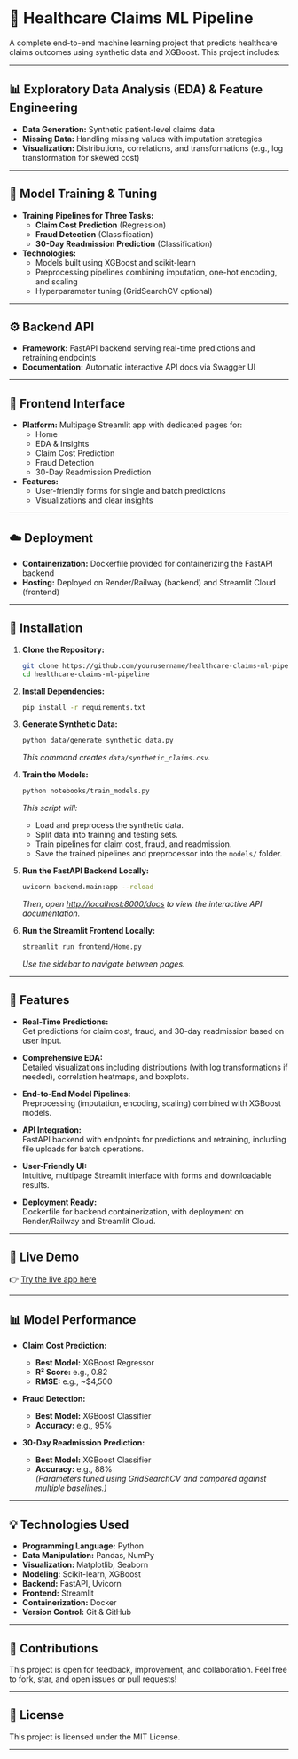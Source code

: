 # 🏥 Healthcare Claims ML Pipeline

A complete end-to-end machine learning project that predicts healthcare claims outcomes using synthetic data and XGBoost. This project includes:

---

## 📊 Exploratory Data Analysis (EDA) & Feature Engineering
- **Data Generation:** Synthetic patient-level claims data  
- **Missing Data:** Handling missing values with imputation strategies  
- **Visualization:** Distributions, correlations, and transformations (e.g., log transformation for skewed cost)

---

## 🧠 Model Training & Tuning
- **Training Pipelines for Three Tasks:**
  - **Claim Cost Prediction** (Regression)
  - **Fraud Detection** (Classification)
  - **30-Day Readmission Prediction** (Classification)
- **Technologies:**
  - Models built using XGBoost and scikit-learn  
  - Preprocessing pipelines combining imputation, one-hot encoding, and scaling  
  - Hyperparameter tuning (GridSearchCV optional)

---

## ⚙️ Backend API
- **Framework:** FastAPI backend serving real-time predictions and retraining endpoints  
- **Documentation:** Automatic interactive API docs via Swagger UI

---

## 🎨 Frontend Interface
- **Platform:** Multipage Streamlit app with dedicated pages for:
  - Home  
  - EDA & Insights  
  - Claim Cost Prediction  
  - Fraud Detection  
  - 30-Day Readmission Prediction
- **Features:** 
  - User-friendly forms for single and batch predictions  
  - Visualizations and clear insights

---

## ☁️ Deployment
- **Containerization:** Dockerfile provided for containerizing the FastAPI backend  
- **Hosting:** Deployed on Render/Railway (backend) and Streamlit Cloud (frontend)

---

## 🚀 Installation

1. **Clone the Repository:**
   ```bash
   git clone https://github.com/yourusername/healthcare-claims-ml-pipeline.git
   cd healthcare-claims-ml-pipeline
   ```

2. **Install Dependencies:**
   ```bash
   pip install -r requirements.txt
   ```

3. **Generate Synthetic Data:**
   ```bash
   python data/generate_synthetic_data.py
   ```
   *This command creates `data/synthetic_claims.csv`.*

4. **Train the Models:**
   ```bash
   python notebooks/train_models.py
   ```
   *This script will:*
   - Load and preprocess the synthetic data.
   - Split data into training and testing sets.
   - Train pipelines for claim cost, fraud, and readmission.
   - Save the trained pipelines and preprocessor into the `models/` folder.

5. **Run the FastAPI Backend Locally:**
   ```bash
   uvicorn backend.main:app --reload
   ```
   *Then, open [http://localhost:8000/docs](http://localhost:8000/docs) to view the interactive API documentation.*

6. **Run the Streamlit Frontend Locally:**
   ```bash
   streamlit run frontend/Home.py
   ```
   *Use the sidebar to navigate between pages.*

---

## 🌟 Features

- **Real-Time Predictions:**  
  Get predictions for claim cost, fraud, and 30-day readmission based on user input.

- **Comprehensive EDA:**  
  Detailed visualizations including distributions (with log transformations if needed), correlation heatmaps, and boxplots.

- **End-to-End Model Pipelines:**  
  Preprocessing (imputation, encoding, scaling) combined with XGBoost models.

- **API Integration:**  
  FastAPI backend with endpoints for predictions and retraining, including file uploads for batch operations.

- **User-Friendly UI:**  
  Intuitive, multipage Streamlit interface with forms and downloadable results.

- **Deployment Ready:**  
  Dockerfile for backend containerization, with deployment on Render/Railway and Streamlit Cloud.

---

## 🔗 Live Demo

👉 [Try the live app here](https://healthcare-claims-ml-pipeline-qj2r7efvcdmkuks9vfwppr.streamlit.app/)

---

## 📊 Model Performance

- **Claim Cost Prediction:**
  - **Best Model:** XGBoost Regressor
  - **R² Score:** e.g., 0.82
  - **RMSE:** e.g., ~$4,500

- **Fraud Detection:**
  - **Best Model:** XGBoost Classifier
  - **Accuracy:** e.g., 95%

- **30-Day Readmission Prediction:**
  - **Best Model:** XGBoost Classifier
  - **Accuracy:** e.g., 88%  
  *(Parameters tuned using GridSearchCV and compared against multiple baselines.)*

---

## 💡 Technologies Used

- **Programming Language:** Python  
- **Data Manipulation:** Pandas, NumPy  
- **Visualization:** Matplotlib, Seaborn  
- **Modeling:** Scikit-learn, XGBoost  
- **Backend:** FastAPI, Uvicorn  
- **Frontend:** Streamlit  
- **Containerization:** Docker  
- **Version Control:** Git & GitHub  

---

## 🤝 Contributions

This project is open for feedback, improvement, and collaboration. Feel free to fork, star, and open issues or pull requests!

---

## 📜 License

This project is licensed under the MIT License.

---